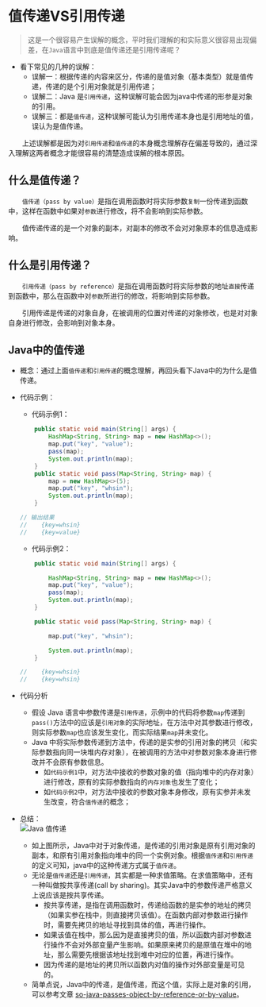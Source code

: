 # 值传递VS引用传递
> 这是一个很容易产生误解的概念，平时我们理解的和实际意义很容易出现偏差，在`Java`语言中到底是值传递还是引用传递呢？

- 看下常见的几种的误解：
    - 误解一：根据传递的内容来区分，传递的是值对象（基本类型）就是值传递，传递的是个引用对象就是引用传递；
    - 误解二：Java 是`引用传递`，这种误解可能会因为java中传递的形参是对象的引用。
    - 误解三：都是`值传递`，这种误解可能认为引用传递本身也是引用地址的值，误认为是值传递。

&emsp;&emsp;上述误解都是因为对`引用传递`和`值传递`的本身概念理解存在偏差导致的，通过深入理解这两者概念才能很容易的清楚造成误解的根本原因。

## 什么是值传递？
&emsp;&emsp;`值传递（pass by value）`是指在调用函数时将实际参数`复制`一份传递到函数中，这样在函数中如果对`参数`进行修改，将不会影响到实际参数。

&emsp;&emsp;值传递传递的是一个对象的副本，对副本的修改不会对对象原本的信息造成影响。


## 什么是引用传递？
&emsp;&emsp;`引用传递（pass by reference）`是指在调用函数时将实际参数的地址`直接`传递到函数中，那么在函数中对`参数`所进行的修改，将影响到实际参数。

&emsp;&emsp;引用传递是传递的对象自身，在被调用的位置对传递的对象修改，也是对对象自身进行修改，会影响到对象本身。

## Java中的值传递
- 概念：通过上面`值传递`和`引用传递`的概念理解，再回头看下Java中的为什么是值传递。

- 代码示例：
    - 代码示例1：
    ```java
        public static void main(String[] args) {
            HashMap<String, String> map = new HashMap<>();
            map.put("key", "value");
            pass(map);
            System.out.println(map);
        }
        public static void pass(Map<String, String> map) {
            map = new HashMap<>(5);
            map.put("key", "whsin");
            System.out.println(map);
        }

    // 输出结果
    //    {key=whsin}
    //    {key=value}
    ```
    - 代码示例2：
    ```java
        public static void main(String[] args) {

            HashMap<String, String> map = new HashMap<>();
            map.put("key", "value");
            pass(map);
            System.out.println(map);
        }

        public static void pass(Map<String, String> map) {

            map.put("key", "whsin");

            System.out.println(map);
        }

    //    {key=whsin}
    //    {key=whsin}
    ```

- 代码分析
    - 假设 Java 语言中参数传递是`引用传递`，示例中的代码将参数`map`传递到`pass()`方法中的应该是`引用对象`的实际地址，在方法中对其参数进行修改，则实际参数`map`也应该发生变化，而实际结果`map`并未变化。
    - Java 中将实际参数传递到方法中，传递的是实参的引用对象的拷贝（和实际参数指向同一块堆内存对象），在被调用的方法中对参数对象本身进行修改并不会原有参数信息。
        - 如`代码示例1`中，对方法中接收的参数对象的值（指向堆中的内存对象）进行修改，原有的实际参数指向的`内存对象`也发生了变化；
        - 如`代码示例2`中，对方法中接收的参数对象本身修改，原有实参并未发生改变，符合`值传递`的概念；

- 总结：<br>
![Java 值传递][1]
    - 如上图所示，Java中对于对象传递，是传递的引用对象是原有引用对象的副本，和原有引用对象指向堆中的同一个实例对象。根据`值传递`和`引用传递`的定义可知，java中的这种传递方式属于`值传递`。
    - 无论是`值传递`还是`引用传递`，其实都是一种求值策略。在求值策略中，还有一种叫做按共享传递(call by sharing)。其实Java中的参数传递严格意义上说应该是按共享传递。
        - 按共享传递，是指在调用函数时，传递给函数的是实参的地址的拷贝（如果实参在栈中，则直接拷贝该值）。在函数内部对参数进行操作时，需要先拷贝的地址寻找到具体的值，再进行操作。
        - 如果该值在栈中，那么因为是直接拷贝的值，所以函数内部对参数进行操作不会对外部变量产生影响。如果原来拷贝的是原值在堆中的地址，那么需要先根据该地址找到堆中对应的位置，再进行操作。
        - 因为传递的是地址的拷贝所以函数内对值的操作对外部变量是可见的。
    - 简单点说，Java中的传递，是值传递，而这个值，实际上是对象的引用，可以参考文章 [so-java-passes-object-by-reference-or-by-value][2]。    


<!-- 资料链接 -->
[1]: ../../../assets/images/java-pass-by-value.png
[2]: https://www.programcreek.com/2011/08/so-java-passes-object-by-reference-or-by-value/
